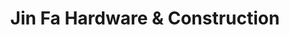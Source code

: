 ---
title: "Jin Fa Hardware & Construction"
url: /balanga/jin-fa-hardware-und-construction/
shop: Baustoffe
---